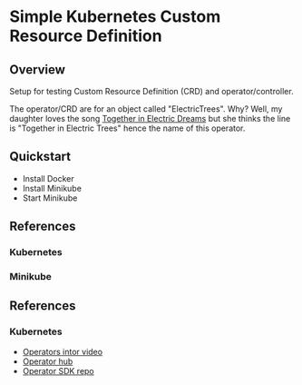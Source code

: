 # Simple Kubernetes Custom Resource Definition

## Overview

Setup for testing Custom Resource Definition (CRD) and operator/controller.

The operator/CRD are for an object called "ElectricTrees".  Why?  Well,
my daughter loves the song [Together in Electric Dreams](https://en.wikipedia.org/wiki/Together_in_Electric_Dreams) but she thinks the line is 
"Together in Electric Trees" hence the name of this operator.


## Quickstart

* Install Docker
* Install Minikube
* Start Minikube




## References

### Kubernetes



### Minikube


## References

### Kubernetes

* [Operators intor video](https://www.youtube.com/watch?v=ha3LjlD6g7g)
* [Operator hub](https://operatorhub.io)
* [Operator SDK repo](https://github.com/operator-framework/operator-sdk)


